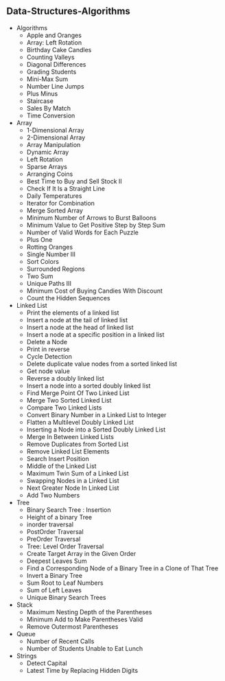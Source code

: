 ## Data-Structures-Algorithms
* Algorithms
  * Apple and Oranges
  * Array: Left Rotation
  * Birthday Cake Candles 
  * Counting Valleys
  * Diagonal Differences
  * Grading Students
  * Mini-Max Sum
  * Number Line Jumps
  * Plus Minus
  * Staircase
  * Sales By Match
  * Time Conversion
* Array
  * 1-Dimensional Array
  * 2-Dimensional Array
  * Array Manipulation
  * Dynamic Array
  * Left Rotation
  * Sparse Arrays
  * Arranging Coins
  * Best Time to Buy and Sell Stock II
  * Check If It Is a Straight Line
  * Daily Temperatures
  * Iterator for Combination
  * Merge Sorted Array
  * Minimum Number of Arrows to Burst Balloons
  * Minimum Value to Get Positive Step by Step Sum
  * Number of Valid Words for Each Puzzle
  * Plus One
  * Rotting Oranges
  * Single Number III
  * Sort Colors
  * Surrounded Regions
  * Two Sum
  * Unique Paths III
  * Minimum Cost of Buying Candies With Discount
  * Count the Hidden Sequences
* Linked List
  * Print the elements of a linked list
  * Insert a node at the tail of linked list
  * Insert a node at the head of linked list
  * Insert a node at a specific position in a linked list
  * Delete a Node
  * Print in reverse
  * Cycle Detection
  * Delete duplicate value nodes from a sorted linked list
  * Get node value
  * Reverse a doubly linked list
  * Insert a node into a sorted doubly linked list
  * Find Merge Point Of Two Linked List
  * Merge Two Sorted Linked List
  * Compare Two Linked Lists
  * Convert Binary Number in a Linked List to Integer
  * Flatten a Multilevel Doubly Linked List
  * Inserting a Node into a Sorted Doubly Linked List
  * Merge In Between Linked Lists
  * Remove Duplicates from Sorted List
  * Remove Linked List Elements
  * Search Insert Position
  * Middle of the Linked List
  * Maximum Twin Sum of a Linked List
  * Swapping Nodes in a Linked List
  * Next Greater Node In Linked List
  * Add Two Numbers
* Tree
  * Binary Search Tree : Insertion
  * Height of a binary Tree
  * inorder traversal
  * PostOrder Traversal
  * PreOrder Traversal
  * Tree: Level Order Traversal
  * Create Target Array in the Given Order
  * Deepest Leaves Sum
  * Find a Corresponding Node of a Binary Tree in a Clone of That Tree
  * Invert a Binary Tree
  * Sum Root to Leaf Numbers
  * Sum of Left Leaves
  * Unique Binary Search Trees
* Stack
  * Maximum Nesting Depth of the Parentheses
  * Minimum Add to Make Parentheses Valid
  * Remove Outermost Parentheses 
* Queue
  * Number of Recent Calls
  * Number of Students Unable to Eat Lunch
* Strings
  * Detect Capital
  * Latest Time by Replacing Hidden Digits
